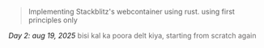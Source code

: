 > Implementing Stackblitz's webcontainer using rust.
> using first principles only

_Day 2: aug 19, 2025_
<span style="color:rgb(108, 106, 106)">bisi kal ka poora delt kiya, starting from scratch again</span>
